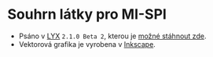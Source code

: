 # Souhrn látky pro MI-SPI #

- Psáno v [LYX](http://www.lyx.org/) `2.1.0 Beta 2`, kterou je [možné stáhnout zde](http://goo.gl/aztjQY).
- Vektorová grafika je vyrobena v [Inkscape](http://www.inkscape.org/cs/).